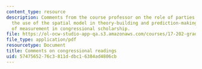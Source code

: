 ```yaml
---
content_type: resource
description: Comments from the course professor on the role of parties in Congress,
  the use of the spatial model in theory-building and prediction-making, and the problem
  of measurement in congressional scholarship.
file: https://ol-ocw-studio-app-qa.s3.amazonaws.com/courses/17-202-graduate-seminar-in-american-politics-ii-spring-2010/5747565276c3811ddbc16384ad4806cb_MIT17_202S10_readcomses3.pdf
file_type: application/pdf
resourcetype: Document
title: Comments on congressional readings
uid: 57475652-76c3-811d-dbc1-6384ad4806cb
---
```

